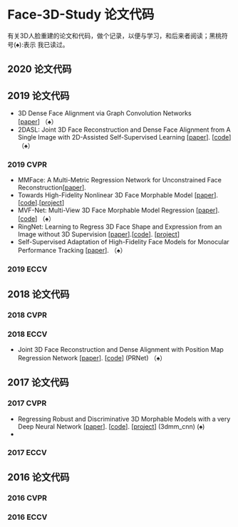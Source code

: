 # Face-3D-Study 论文代码
有关3D人脸重建的论文和代码，做个记录，以便与学习，和后来者阅读；黑桃符号(&spades;):表示 我已读过。
## 2020 论文代码

## 2019  论文代码
- 3D Dense Face Alignment via Graph Convolution Networks [[paper](https://arxiv.org/abs/1904.05562#:~:text=Recently%2C%203D%20face%20reconstruction%20and,of%20face%20with%20pose%20information.)] （&spades;）
- 2DASL: Joint 3D Face Reconstruction and Dense Face Alignment from A Single Image with 2D-Assisted Self-Supervised Learning [[paper](https://github.com/XgTu/2DASL)]. [[code](https://arxiv.org/abs/1903.09359)] （&spades;）
### 2019 CVPR
- MMFace: A Multi-Metric Regression Network for Unconstrained Face Reconstruction[[paper](http://openaccess.thecvf.com/content_CVPR_2019/html/Yi_MMFace_A_Multi-Metric_Regression_Network_for_Unconstrained_Face_Reconstruction_CVPR_2019_paper.html)]. 
- Towards High-Fidelity Nonlinear 3D Face Morphable Model [[paper](http://openaccess.thecvf.com/content_CVPR_2019/html/Tran_Towards_High-Fidelity_Nonlinear_3D_Face_Morphable_Model_CVPR_2019_paper.html)]. [[code](https://github.com/tranluan/Nonlinear_Face_3DMM)].[[project](http://cvlab.cse.msu.edu/project-nonlinear-3dmm.html)]
- MVF-Net: Multi-View 3D Face Morphable Model Regression [[paper](http://openaccess.thecvf.com/content_CVPR_2019/html/Wu_MVF-Net_Multi-View_3D_Face_Morphable_Model_Regression_CVPR_2019_paper.html)]. [[code](https://github.com/Fanziapril/mvfnet)] （&spades;）
-  RingNet: Learning to Regress 3D Face Shape and Expression from an Image without 3D Supervision [[paper](http://openaccess.thecvf.com/content_CVPR_2019/html/Sanyal_Learning_to_Regress_3D_Face_Shape_and_Expression_From_an_CVPR_2019_paper.html)].[[code](https://github.com/soubhiksanyal/RingNet)]. [[project](https://ringnet.is.tue.mpg.de/)]
- Self-Supervised Adaptation of High-Fidelity Face Models for Monocular Performance Tracking [[paper](http://openaccess.thecvf.com/content_CVPR_2019/html/Yoon_Self-Supervised_Adaptation_of_High-Fidelity_Face_Models_for_Monocular_Performance_Tracking_CVPR_2019_paper.html)].  （&spades;）
### 2019 ECCV

## 2018 论文代码
### 2018 CVPR

### 2018 ECCV
- Joint 3D Face Reconstruction and Dense Alignment with Position Map Regression Network [[paper](http://openaccess.thecvf.com/content_ECCV_2018/html/Yao_Feng_Joint_3D_Face_ECCV_2018_paper.html)]. [[code](https://github.com/YadiraF/PRNet)] (PRNet) （&spades;）
## 2017 论文代码
### 2017 CVPR
- Regressing Robust and Discriminative 3D Morphable Models with a very Deep Neural Network [[paper](http://openaccess.thecvf.com/content_cvpr_2017/html/Tran_Regressing_Robust_and_CVPR_2017_paper.html)]. [[code](https://github.com/anhttran/3dmm_cnn)]. [[project](https://talhassner.github.io/home/publication/2017_CVPR)] (3dmm_cnn) (&spades;)
- 
### 2017 ECCV


## 2016 论文代码
### 2016 CVPR
### 2016 ECCV

